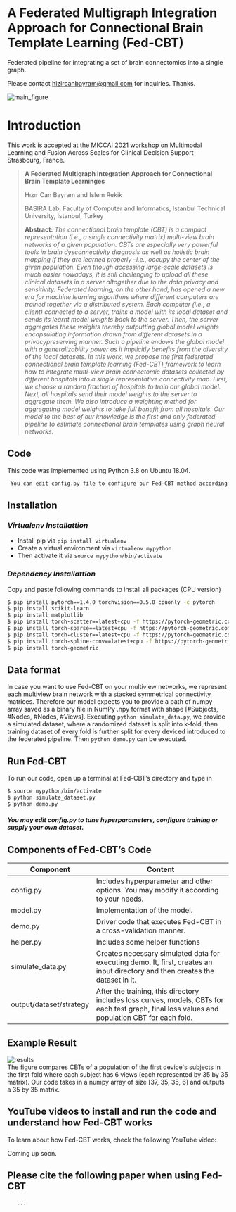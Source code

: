 # A Federated Multigraph Integration Approach for Connectional Brain Template Learning (Fed-CBT)
Federated pipeline for integrating a set of brain connectomics into a single graph.

Please contact hizircanbayram@gmail.com for inquiries. Thanks. 

![main_figure](https://user-images.githubusercontent.com/23126077/132989625-fcc6865d-e8df-42f1-affc-1200dbec5b9f.jpg)

# Introduction
This work is accepted at the MICCAI 2021 workshop on  Multimodal Learning and Fusion Across Scales for Clinical Decision Support Strasbourg, France.

> **A Federated Multigraph Integration Approach for Connectional Brain Template Learninges**
>
> Hızır Can Bayram and Islem Rekik
>
> BASIRA Lab, Faculty of Computer and Informatics, Istanbul Technical University, Istanbul, Turkey
>
> **Abstract:** *The connectional brain template (CBT) is a compact representation (i.e., a single connectivity matrix) multi-view brain networks of a given population. CBTs are especially very powerful tools in brain dysconnectivity diagnosis as well as holistic brain mapping if they are learned properly –i.e., occupy the center of the given population. Even though accessing large-scale datasets is much easier nowadays, it is still challenging to upload all these clinical datasets in a server altogether due to the data privacy and sensitivity. Federated learning, on the other hand, has opened a new era for machine learning algorithms where different computers are trained together via a distributed system. Each computer (i.e., a client) connected to a server, trains a model with its local dataset and sends its learnt model weights back to the server. Then, the server aggregates these weights thereby outputting global model weights encapsulating information drawn from different datasets in a privacypreserving manner. Such a pipeline endows the global model with a generalizability power as it implicitly benefits from the diversity of the local datasets. In this work, we propose the first federated connectional brain template learning (Fed-CBT) framework to learn how to integrate
multi-view brain connectomic datasets collected by different hospitals into a single representative connectivity map. First, we choose a random fraction of hospitals to train our global model. Next, all hospitals send their model weights to the server to aggregate them. We also introduce a weighting method for aggregating model weights to take full benefit from all hospitals. Our model to the best of our knowledge is the first and only federated pipeline to estimate connectional brain templates using graph neural networks.*


## Code
This code was implemented using Python 3.8 on Ubuntu 18.04. 
```diff
 You can edit config.py file to configure our Fed-CBT method according to your needs.
```

## Installation
### *Virtualenv Installattion*
* Install pip via ```pip install virtualenv```
* Create a virtual environment via ```virtualenv mypython```
* Then activate it via ```source mypython/bin/activate```

### *Dependency Installattion*
Copy and paste following commands to install all packages (CPU version)
```sh
$ pip install pytorch==1.4.0 torchvision==0.5.0 cpuonly -c pytorch
$ pip install scikit-learn
$ pip install matplotlib
$ pip install torch-scatter==latest+cpu -f https://pytorch-geometric.com/whl/torch-1.4.0.html
$ pip install torch-sparse==latest+cpu -f https://pytorch-geometric.com/whl/torch-1.4.0.html
$ pip install torch-cluster==latest+cpu -f https://pytorch-geometric.com/whl/torch-1.4.0.html
$ pip install torch-spline-conv==latest+cpu -f https://pytorch-geometric.com/whl/torch-1.4.0.html
$ pip install torch-geometric
```


## Data format
In case you want to use Fed-CBT on your multiview networks, we represent each multiview brain network with a stacked symmetrical connectivity matrices. Therefore our model expects you to provide a path of numpy array saved as a binary file in NumPy .npy format with shape [#Subjects, #Nodes, #Nodes, #Views]. Executing ```python simulate_data.py```, we provide a simulated dataset, where a randomized dataset is split into k-fold, then training dataset of every fold is further split for every deviced introduced to the federated pipeline. Then ```python demo.py``` can be executed.

## Run Fed-CBT
To run our code, open up a terminal at Fed-CBT’s directory and type in
```sh
$ source mypython/bin/activate
$ python simulate_dataset.py
$ python demo.py
```
#####  You may edit config.py to tune hyperparameters, configure training or supply your own dataset.

## Components of Fed-CBT’s Code
| Component | Content |
| ------ | ------ |
| config.py | Includes hyperparameter and other options. You may modify it according to your needs. |
| model.py | Implementation of the model. |
| demo.py| Driver code that executes Fed-CBT in a cross-validation manner.  |
| helper.py| Includes some helper functions |
| simulate_data.py| Creates necessary simulated data for executing demo. It, first, creates an input directory and then creates the dataset in it. |
| output/dataset/strategy | After the training, this directory includes loss curves, models, CBTs for each test graph, final loss values and population CBT for each fold. |
  
## Example Result  
![results](https://user-images.githubusercontent.com/23126077/132991881-4c3a36e3-ad58-440a-8917-85f50474478a.png) <br>
The figure compares CBTs of a population of the first device's subjects in the first fold where each subject has 6 views (each represented by 35 by 35 matrix). Our code takes in a numpy array of size [37, 35, 35, 6] and outputs a 35 by 35 matrix.


## YouTube videos to install and run the code and understand how Fed-CBT works

To learn about how Fed-CBT works, check the following YouTube video: 

Coming up soon.


## Please cite the following paper when using Fed-CBT
```latex
   ...
```

